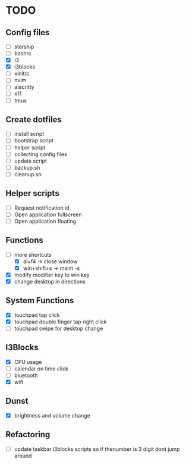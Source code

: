 # TODO

## Config files

- [ ] starship
- [ ] bashrc
- [x] i3
- [x] i3blocks
- [ ] xinitrc
- [ ] nvim
- [ ] alacritty
- [ ] x11
- [ ] tmux

## Create dotfiles

- [ ] install script
- [ ] bootstrap script
- [ ] helper script
- [ ] collecting config files
- [ ] update script
- [ ] backup.sh
- [ ] cleanup.sh

## Helper scripts

- [ ] Request notification id
- [ ] Open application fullscreen
- [ ] Open application floating

## Functions

- [ ] more shortcuts
  - [x] al+f4 -> close window
  - [x] win+shift+s -> maim -s
- [x] modify modifier key to win key
- [x] change desktop in directions

## System Functions

- [x] touchpad tap click
- [x] touchpad double finger tap right click
- [ ] touchpad swipe for desktop change

## I3Blocks

- [x] CPU usage
- [ ] calendar on time click
- [ ] bluetooth
- [x] wifi

## Dunst

- [x] brightness and volume change

## Refactoring

- [ ] update taskbar i3blocks scripts so if thenumber is 3 digit dont jump around
